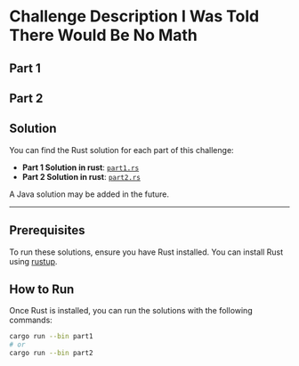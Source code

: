 # Challenge Description I Was Told There Would Be No Math

## Part 1

## Part 2

## Solution

You can find the Rust solution for each part of this challenge:

- **Part 1 Solution in rust**: [`part1.rs`](rust/src/bin/part1.rs)
- **Part 2 Solution in rust**: [`part2.rs`](rust/src/bin/part2.rs)

A Java solution may be added in the future.

---

## Prerequisites

To run these solutions, ensure you have Rust installed. You can install Rust using [rustup](https://rustup.rs/).

## How to Run

Once Rust is installed, you can run the solutions with the following commands:

```bash
cargo run --bin part1
# or
cargo run --bin part2
```
